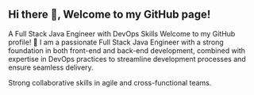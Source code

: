 ## Hi there 👋, Welcome to my GitHub page!

A Full Stack Java Engineer with DevOps Skills
Welcome to my GitHub profile! 👋 I am a passionate Full Stack Java Engineer with a strong foundation in both front-end and back-end development, 
combined with expertise in DevOps practices to streamline development processes and ensure seamless delivery.

Strong collaborative skills in agile and cross-functional teams.
